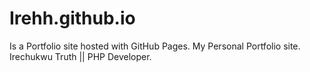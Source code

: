 # Irehh.github.io
Is a Portfolio site hosted with GitHub Pages.
My Personal Portfolio site.
Irechukwu Truth || PHP Developer.
